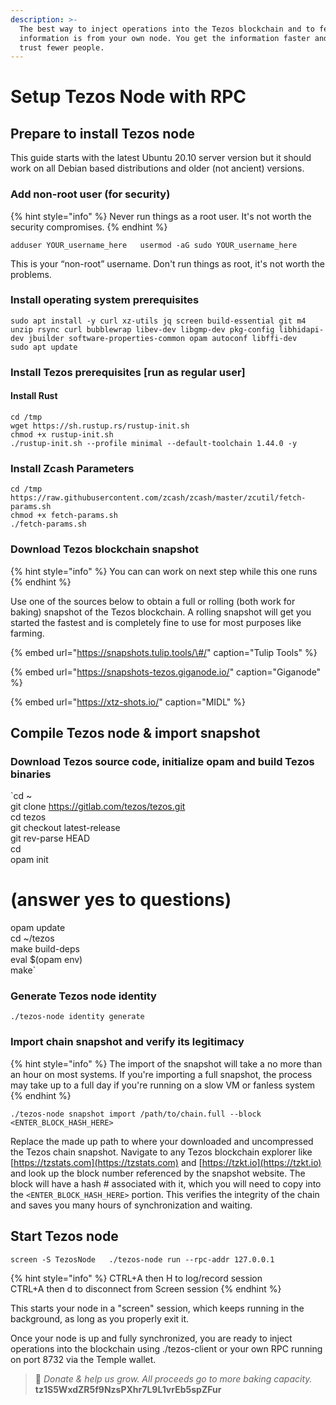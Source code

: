 ```yaml
---
description: >-
  The best way to inject operations into the Tezos blockchain and to fetch RPC
  information is from your own node. You get the information faster and you
  trust fewer people.
---
```


# Setup Tezos Node with RPC

## Prepare to install Tezos node

This guide starts with the latest Ubuntu 20.10 server version but it should work on all Debian based distributions and older \(not ancient\) versions.

### Add non-root user \(for security\)

{% hint style="info" %}
Never run things as a root user. It's not worth the security compromises.
{% endhint %}

`adduser YOUR_username_here  
usermod -aG sudo YOUR_username_here`

This is your “non-root” username. Don't run things as root, it's not worth the problems.

### Install operating system prerequisites

`sudo apt install -y curl xz-utils jq screen build-essential git m4 unzip rsync curl bubblewrap libev-dev libgmp-dev pkg-config libhidapi-dev jbuilder software-properties-common opam autoconf libffi-dev  
sudo apt update`

### Install Tezos prerequisites \[run as regular user\]

#### Install Rust

```text
cd /tmp
wget https://sh.rustup.rs/rustup-init.sh
chmod +x rustup-init.sh
./rustup-init.sh --profile minimal --default-toolchain 1.44.0 -y
```

### Install Zcash Parameters

```text
cd /tmp
https://raw.githubusercontent.com/zcash/zcash/master/zcutil/fetch-params.sh
chmod +x fetch-params.sh
./fetch-params.sh
```

### Download Tezos blockchain snapshot 

{% hint style="info" %}
You can can work on next step while this one runs
{% endhint %}

Use one of the sources below to obtain a full or rolling \(both work for baking\) snapshot of the Tezos blockchain. A rolling snapshot will get you started the fastest and is completely fine to use for most purposes like farming.

{% embed url="https://snapshots.tulip.tools/\#/" caption="Tulip Tools" %}

{% embed url="https://snapshots-tezos.giganode.io/" caption="Giganode" %}

{% embed url="https://xtz-shots.io/" caption="MIDL" %}

## Compile Tezos node & import snapshot

### Download Tezos source code, initialize opam and build Tezos binaries

`cd ~  
git clone https://gitlab.com/tezos/tezos.git  
cd tezos  
git checkout latest-release  
git rev-parse HEAD  
cd  
opam init  
# (answer yes to questions)  
opam update  
cd ~/tezos  
make build-deps   
eval $(opam env)  
make`

### Generate Tezos node identity

`./tezos-node identity generate`

### Import chain snapshot and verify its legitimacy

{% hint style="info" %}
The import of the snapshot will take a no more than an hour on most systems.  If you're importing a full snapshot, the process may take up to a full day if you're running on a slow VM or fanless system
{% endhint %}

`./tezos-node snapshot import /path/to/chain.full --block <ENTER_BLOCK_HASH_HERE>`

Replace the made up path to where your downloaded and uncompressed the Tezos chain snapshot. Navigate to any Tezos blockchain explorer like [https://tzstats.com](https://tzstats.com) and [https://tzkt.io](https://tzkt.io) and look up the block number referenced by the snapshot website. The block will have a hash \# associated with it, which you will need to copy into the `<ENTER_BLOCK_HASH_HERE>` portion. This verifies the integrity of the chain and saves you many hours of synchronization and waiting.

## Start Tezos node

`screen -S TezosNode  
./tezos-node run --rpc-addr 127.0.0.1`

{% hint style="info" %}
CTRL+A then H to log/record session  
CTRL+A then d to disconnect from Screen session
{% endhint %}

This starts your node in a "screen" session, which keeps running in the background, as long as you properly exit it.

Once your node is up and fully synchronized, you are ready to inject operations into the blockchain using ./tezos-client or your own RPC running on port 8732 via the Temple wallet.

> 🙏 _Donate & help us grow. All proceeds go to more baking capacity._  
>                                                        **tz1S5WxdZR5f9NzsPXhr7L9L1vrEb5spZFur**

